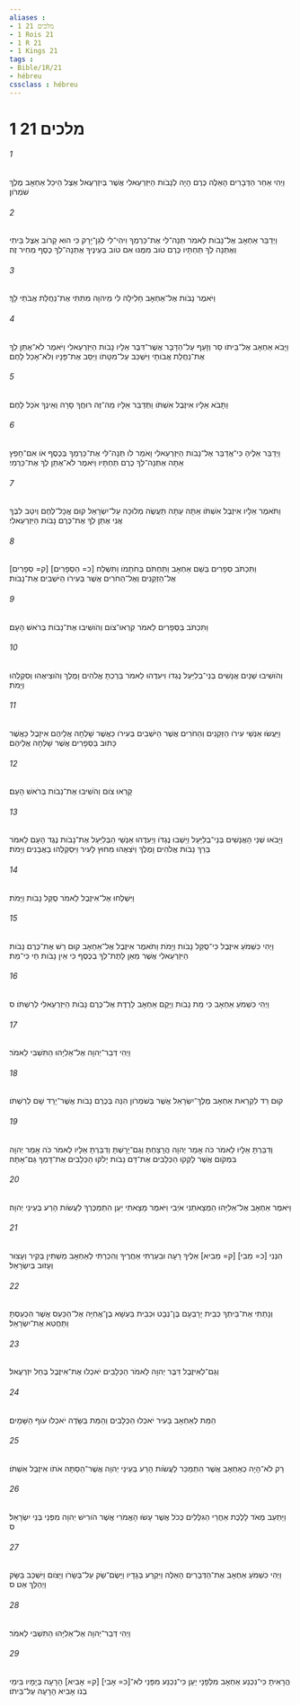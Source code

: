 ```yaml
---
aliases : 
- 1 מלכים 21
- 1 Rois 21
- 1 R 21
- 1 Kings 21
tags : 
- Bible/1R/21
- hébreu
cssclass : hébreu
---
```


# 1 מלכים 21

###### 1
וַיְהִי אַחַר הַדְּבָרִים הָאֵלֶּה כֶּרֶם הָיָה לְנָבֹות הַיִּזְרְעֵאלִי אֲשֶׁר בְּיִזְרְעֶאל אֵצֶל הֵיכַל אַחְאָב מֶלֶךְ שֹׁמְרֹון׃
###### 2
וַיְדַבֵּר אַחְאָב אֶל־נָבֹות לֵאמֹר תְּנָה־לִּי אֶת־כַּרְמְךָ וִיהִי־לִי לְגַן־יָרָק כִּי הוּא קָרֹוב אֵצֶל בֵּיתִי וְאֶתְּנָה לְךָ תַּחְתָּיו כֶּרֶם טֹוב מִמֶּנּוּ אִם טֹוב בְּעֵינֶיךָ אֶתְּנָה־לְךָ כֶסֶף מְחִיר זֶה׃
###### 3
וַיֹּאמֶר נָבֹות אֶל־אַחְאָב חָלִילָה לִּי מֵיהוָה מִתִּתִּי אֶת־נַחֲלַת אֲבֹתַי לָךְ׃
###### 4
וַיָּבֹא אַחְאָב אֶל־בֵּיתֹו סַר וְזָעֵף עַל־הַדָּבָר אֲשֶׁר־דִּבֶּר אֵלָיו נָבֹות הַיִּזְרְעֵאלִי וַיֹּאמֶר לֹא־אֶתֵּן לְךָ אֶת־נַחֲלַת אֲבֹותָי וַיִּשְׁכַּב עַל־מִטָּתֹו וַיַּסֵּב אֶת־פָּנָיו וְלֹא־אָכַל לָחֶם׃
###### 5
וַתָּבֹא אֵלָיו אִיזֶבֶל אִשְׁתֹּו וַתְּדַבֵּר אֵלָיו מַה־זֶּה רוּחֲךָ סָרָה וְאֵינְךָ אֹכֵל לָחֶם׃
###### 6
וַיְדַבֵּר אֵלֶיהָ כִּי־אֲדַבֵּר אֶל־נָבֹות הַיִּזְרְעֵאלִי וָאֹמַר לֹו תְּנָה־לִּי אֶת־כַּרְמְךָ בְּכֶסֶף אֹו אִם־חָפֵץ אַתָּה אֶתְּנָה־לְךָ כֶרֶם תַּחְתָּיו וַיֹּאמֶר לֹא־אֶתֵּן לְךָ אֶת־כַּרְמִי׃
###### 7
וַתֹּאמֶר אֵלָיו אִיזֶבֶל אִשְׁתֹּו אַתָּה עַתָּה תַּעֲשֶׂה מְלוּכָה עַל־יִשְׂרָאֵל קוּם אֱכָל־לֶחֶם וְיִטַב לִבֶּךָ אֲנִי אֶתֵּן לְךָ אֶת־כֶּרֶם נָבֹות הַיִּזְרְעֵאלִי׃
###### 8
וַתִּכְתֹּב סְפָרִים בְּשֵׁם אַחְאָב וַתַּחְתֹּם בְּחֹתָמֹו וַתִּשְׁלַח [כ= הַסְפָרִים] [ק= סְפָרִים] אֶל־הַזְקֵנִים וְאֶל־הַחֹרִים אֲשֶׁר בְּעִירֹו הַיֹּשְׁבִים אֶת־נָבֹות׃
###### 9
וַתִּכְתֹּב בַּסְּפָרִים לֵאמֹר קִרְאוּ־צֹום וְהֹושִׁיבוּ אֶת־נָבֹות בְּרֹאשׁ הָעָם׃
###### 10
וְהֹושִׁיבוּ שְׁנַיִם אֲנָשִׁים בְּנֵי־בְלִיַּעַל נֶגְדֹּו וִיעִדֻהוּ לֵאמֹר בֵּרַכְתָּ אֱלֹהִים וָמֶלֶךְ וְהֹוצִיאֻהוּ וְסִקְלֻהוּ וְיָמֹת׃
###### 11
וַיַּעֲשׂוּ אַנְשֵׁי עִירֹו הַזְּקֵנִים וְהַחֹרִים אֲשֶׁר הַיֹּשְׁבִים בְּעִירֹו כַּאֲשֶׁר שָׁלְחָה אֲלֵיהֶם אִיזָבֶל כַּאֲשֶׁר כָּתוּב בַּסְּפָרִים אֲשֶׁר שָׁלְחָה אֲלֵיהֶם׃
###### 12
קָרְאוּ צֹום וְהֹשִׁיבוּ אֶת־נָבֹות בְּרֹאשׁ הָעָם׃
###### 13
וַיָּבֹאוּ שְׁנֵי הָאֲנָשִׁים בְּנֵי־בְלִיַּעַל וַיֵּשְׁבוּ נֶגְדֹּו וַיְעִדֻהוּ אַנְשֵׁי הַבְּלִיַּעַל אֶת־נָבֹות נֶגֶד הָעָם לֵאמֹר בֵּרַךְ נָבֹות אֱלֹהִים וָמֶלֶךְ וַיֹּצִאֻהוּ מִחוּץ לָעִיר וַיִּסְקְלֻהוּ בָאֲבָנִים וַיָּמֹת׃
###### 14
וַיִּשְׁלְחוּ אֶל־אִיזֶבֶל לֵאמֹר סֻקַּל נָבֹות וַיָּמֹת׃
###### 15
וַיְהִי כִּשְׁמֹעַ אִיזֶבֶל כִּי־סֻקַּל נָבֹות וַיָּמֹת וַתֹּאמֶר אִיזֶבֶל אֶל־אַחְאָב קוּם רֵשׁ אֶת־כֶּרֶם נָבֹות הַיִּזְרְעֵאלִי אֲשֶׁר מֵאֵן לָתֶת־לְךָ בְכֶסֶף כִּי אֵין נָבֹות חַי כִּי־מֵת׃
###### 16
וַיְהִי כִּשְׁמֹעַ אַחְאָב כִּי מֵת נָבֹות וַיָּקָם אַחְאָב לָרֶדֶת אֶל־כֶּרֶם נָבֹות הַיִּזְרְעֵאלִי לְרִשְׁתֹּו׃ ס
###### 17
וַיְהִי דְּבַר־יְהוָה אֶל־אֵלִיָּהוּ הַתִּשְׁבִּי לֵאמֹר׃
###### 18
קוּם רֵד לִקְרַאת אַחְאָב מֶלֶךְ־יִשְׂרָאֵל אֲשֶׁר בְּשֹׁמְרֹון הִנֵּה בְּכֶרֶם נָבֹות אֲשֶׁר־יָרַד שָׁם לְרִשְׁתֹּו׃
###### 19
וְדִבַּרְתָּ אֵלָיו לֵאמֹר כֹּה אָמַר יְהוָה הֲרָצַחְתָּ וְגַם־יָרָשְׁתָּ וְדִבַּרְתָּ אֵלָיו לֵאמֹר כֹּה אָמַר יְהוָה בִּמְקֹום אֲשֶׁר לָקְקוּ הַכְּלָבִים אֶת־דַּם נָבֹות יָלֹקּוּ הַכְּלָבִים אֶת־דָּמְךָ גַּם־אָתָּה׃
###### 20
וַיֹּאמֶר אַחְאָב אֶל־אֵלִיָּהוּ הַמְצָאתַנִי אֹיְבִי וַיֹּאמֶר מָצָאתִי יַעַן הִתְמַכֶּרְךָ לַעֲשֹׂות הָרַע בְּעֵינֵי יְהוָה׃
###### 21
הִנְנִי [כ= מֵבִי] [ק= מֵבִיא] אֵלֶיךָ רָעָה וּבִעַרְתִּי אַחֲרֶיךָ וְהִכְרַתִּי לְאַחְאָב מַשְׁתִּין בְּקִיר וְעָצוּר וְעָזוּב בְּיִשְׂרָאֵל׃
###### 22
וְנָתַתִּי אֶת־בֵּיתְךָ כְּבֵית יָרָבְעָם בֶּן־נְבָט וּכְבֵית בַּעְשָׁא בֶן־אֲחִיָּה אֶל־הַכַּעַס אֲשֶׁר הִכְעַסְתָּ וַתַּחֲטִא אֶת־יִשְׂרָאֵל׃
###### 23
וְגַם־לְאִיזֶבֶל דִּבֶּר יְהוָה לֵאמֹר הַכְּלָבִים יֹאכְלוּ אֶת־אִיזֶבֶל בְּחֵל יִזְרְעֶאל׃
###### 24
הַמֵּת לְאַחְאָב בָּעִיר יֹאכְלוּ הַכְּלָבִים וְהַמֵּת בַּשָּׂדֶה יֹאכְלוּ עֹוף הַשָּׁמָיִם׃
###### 25
רַק לֹא־הָיָה כְאַחְאָב אֲשֶׁר הִתְמַכֵּר לַעֲשֹׂות הָרַע בְּעֵינֵי יְהוָה אֲשֶׁר־הֵסַתָּה אֹתֹו אִיזֶבֶל אִשְׁתֹּו׃
###### 26
וַיַּתְעֵב מְאֹד לָלֶכֶת אַחֲרֵי הַגִּלֻּלִים כְּכֹל אֲשֶׁר עָשׂוּ הָאֱמֹרִי אֲשֶׁר הֹורִישׁ יְהוָה מִפְּנֵי בְּנֵי יִשְׂרָאֵל׃ ס
###### 27
וַיְהִי כִשְׁמֹעַ אַחְאָב אֶת־הַדְּבָרִים הָאֵלֶּה וַיִּקְרַע בְּגָדָיו וַיָּשֶׂם־שַׂק עַל־בְּשָׂרֹו וַיָּצֹום וַיִּשְׁכַּב בַּשָּׂק וַיְהַלֵּךְ אַט׃ ס
###### 28
וַיְהִי דְּבַר־יְהוָה אֶל־אֵלִיָּהוּ הַתִּשְׁבִּי לֵאמֹר׃
###### 29
הֲרָאִיתָ כִּי־נִכְנַע אַחְאָב מִלְּפָנָי יַעַן כִּי־נִכְנַע מִפָּנַי לֹא־[כ= אָבִי] [ק= אָבִיא] הָרָעָה בְּיָמָיו בִּימֵי בְנֹו אָבִיא הָרָעָה עַל־בֵּיתֹו׃
